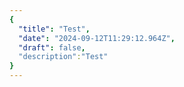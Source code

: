 ```yaml
---
{
  "title": "Test",
  "date": "2024-09-12T11:29:12.964Z",
  "draft": false,
  "description":"Test"
}
---
```

        